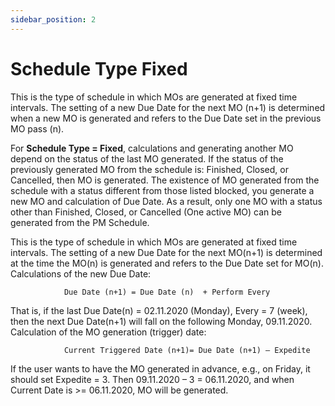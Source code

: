 ```yaml
---
sidebar_position: 2
---
```


# Schedule Type Fixed

This is the type of schedule in which MOs are generated at fixed time intervals. The setting of a new Due Date for the next MO (n+1) is determined when a new MO is generated and refers to the Due Date set in the previous MO pass (n).

For **Schedule Type = Fixed**, calculations and generating another MO depend on the status of the last MO generated. If the status of the previously generated MO from the schedule is: Finished, Closed, or Cancelled, then MO is generated. The existence of MO generated from the schedule with a status different from those listed blocked, you generate a new MO and calculation of Due Date. As a result, only one MO with a status other than Finished, Closed, or Cancelled (One active MO) can be generated from the PM Schedule.

This is the type of schedule in which MOs are generated at fixed time intervals. The setting of a new Due Date for the next MO(n+1) is determined at the time the MO(n) is generated and refers to the Due Date set for MO(n).
Calculations of the new Due Date:

```text
            Due Date (n+1) = Due Date (n)  + Perform Every
```

That is, if the last Due Date(n) = 02.11.2020 (Monday), Every = 7 (week), then the next Due Date(n+1) will fall on the following Monday, 09.11.2020.
Calculation of the MO generation (trigger) date:

```text
            Current Triggered Date (n+1)= Due Date (n+1) – Expedite
```

If the user wants to have the MO generated in advance, e.g., on Friday, it should set Expedite = 3. Then 09.11.2020 – 3 = 06.11.2020, and when Current Date is >= 06.11.2020, MO will be generated.
